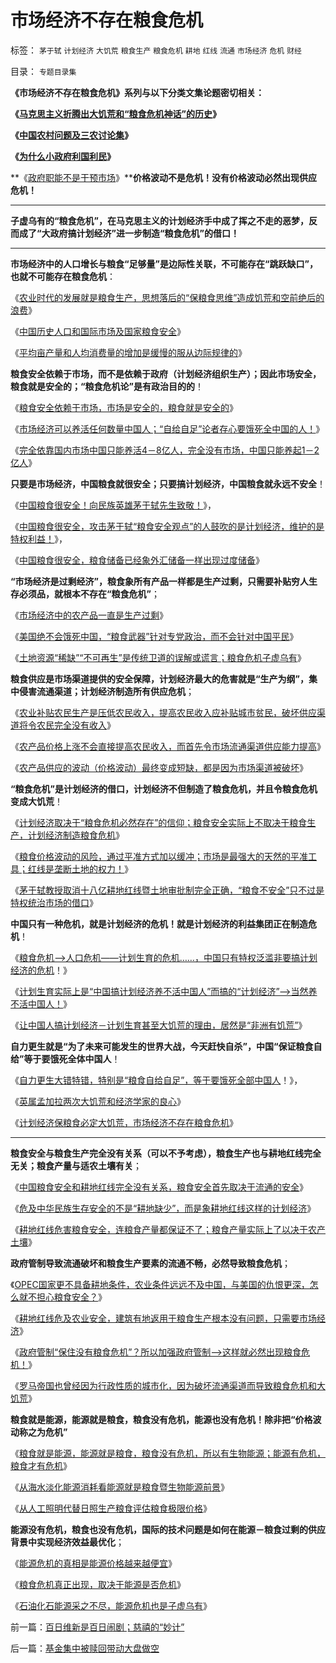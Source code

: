 # 市场经济不存在粮食危机

标签： `茅于轼` `计划经济` `大饥荒` `粮食生产` `粮食危机` `耕地` `红线` `流通` `市场经济` `危机` `财经` 

目录： `专题目录集`

**《市场经济不存在粮食危机》系列与以下分类文集论题密切相关：**

**《[马克思主义折腾出大饥荒和“粮食危机神话”的历史](../../../2010/11/27/马克思主义社会实践史.md)》**

**《[中国农村问题及三农讨论集](http://www.daifumd.com/_daifumd/blog/%E5%86%9C%E6%9D%91%E4%B8%89%E5%86%9C%E5%9C%9F%E6%94%B9%E7%B2%AE%E9%A3%9F%E9%97%AE%E9%A2%98%E8%AE%A8%E8%AE%BA%E9%9B%86)》**

**《[为什么小政府利国利民](../../../2010/12/25/为什么小政府利国利民.md)》**

**《[政府职能不是干预市场](../../../2011/1/3/政府职能不是干预市场.md)》****价格波动不是危机！没有价格波动必然出现供应危机！**

****

**子虚乌有的“粮食危机”，在马克思主义的计划经济手中成了挥之不走的恶梦，反而成了“大政府搞计划经济”进一步制造“粮食危机”的借口！**

****

**市场经济中的人口增长与粮食“足够量”是边际性关联，不可能存在“跳跃缺口”，也就不可能存在粮食危机**：

《[农业时代的发展就是粮食生产，思想落后的“保粮食思维”造成饥荒和空前绝后的浪费](../../../2010/4/23/公有制落后因私人消费被取缔.md)》

《[中国历史人口和国际市场及国家粮食安全](../../../2009/11/21/中国历史人口和国际市场及国家粮食安全.md)》

《[平均亩产量和人均消费量的增加是缓慢的服从边际规律的](../../../2010/6/4/粮食和价格是历史经济水平的参照物.md)》

**粮食安全依赖于市场，而不是依赖于政府（计划经济组织生产）；因此市场安全，粮食就是安全的；“粮食危机论”是有政治目的的**！

《[粮食安全依赖于市场，市场是安全的，粮食就是安全的](../../../2009/3/30/&quot;市场即流通&quot;之粮食生产安全与物流安全.md)》

《[市场经济可以养活任何数量中国人；“自给自足”论者存心要饿死全中国的人！](../../../2010/12/25/市场经济可以养活任何数量中国人.md)》

《[完全依靠国内市场中国只能养活4－8亿人，完全没有市场，中国只能养起1－2亿人](http://hi.baidu.com/darthchn/blog/item/95314adfd09ec94694ee37e1.html)》



**只要是市场经济，中国粮食就很安全；只要搞计划经济，中国粮食就永远不安全**！

《[中国粮食很安全！向民族英雄茅于轼先生致敬！](../../../2009/1/3/中国粮食很安全！向民族英雄茅于轼先生致敬！.md)》，

《[中国粮食很安全，攻击茅于轼“粮食安全观点”的人鼓吹的是计划经济，维护的是特权利益！](../../../2008/12/26/反对茅于轼粮食流通安全观点的人错得更多.md)》，

《[中国粮食很安全，粮食储备已经象外汇储备一样出现过度储备](../../../2009/1/4/能源就是粮食之茅于轼理论解释了中国粮食怪现象.md)》



**“市场经济是过剩经济”，粮食象所有产品一样都是生产过剩，只需要补贴穷人生存必须品，就根本不存在“粮食危机”**；

《[市场经济中的农产品一直是生产过剩](../../../2009/11/8/“吃饱饭就骂娘”是人类第二个次级需求.md)》

《[美国绝不会饿死中国，“粮食武器”针对专党政治，而不会针对中国平民](http://blog.sina.com.cn/s/blog_5563a64d0100bpjb.html)》

《[土地资源“稀缺”“不可再生”是传统卫道的误解或谎言；粮食危机子虚乌有](../../../2009/1/18/土地资源不可再生是开发商的谎言，粮食危机子虚乌有.md)》



**粮食供应是市场渠道提供的安全保障，计划经济最大的危害就是“生产为纲”，集中侵害流通渠道；计划经济制造所有供应危机**；

《[农业补贴农民生产是压低农民收入，提高农民收入应补贴城市贫民，破坏供应渠道将令农民完全没有收入](../../../2009/1/6/社会保障之补需方暨“有效补贴定理”.md)》

《[农产品价格上涨不会直接提高农民收入，而首先令市场流通渠道供应能力提高](../../../2010/11/16/农产品涨1%消费价格涨100%，农民收入不会提高.md)》

《[农产品供应的波动（价格波动）最终变成短缺，都是因为市场渠道被破坏](../../../2010/12/1/发改委知错能改,抓流通降物价将劳而有过.md)》



**“粮食危机”是计划经济的借口，计划经济不但制造了粮食危机，并且令粮食危机变成大饥荒**！

《[计划经济取决于“粮食危机必然存在”的信仰；粮食安全实际上不取决于粮食生产，计划经济制造粮食危机](../../../2009/1/22/沙盘推演：政策认同茅于轼主张后的逻辑过程推理.md)》

《[粮食价格波动的风险，通过平准方式加以缓冲；市场是最强大的天然的平准工具；红线是垄断土地的权力！](../../../2009/1/23/市场经济去特权化,市场是最强大的天然的平准工具.md)》

《[茅于轼教授取消十八亿耕地红线暨土地审批制完全正确，“粮食不安全”只不过是特权统治市场的借口](../../../2009/1/16/市场经济去特权化就不会有粮食危机.md)》



**中国只有一种危机，就是计划经济的危机！就是计划经济的利益集团正在制造危机**！

《[粮食危机——>人口危机——计划生育的危机……，中国只有特权泛滥非要搞计划经济的危机](../../../2009/11/24/&quot;人口危机&quot;的感觉和&quot;没感觉&quot;的计划生育危机.md)！》

《[计划生育实际上是“中国搞计划经济养不活中国人”而搞的“计划经济”——>当然养不活中国人！](../../../2009/11/29/计划生育成了“最不坏”的选择.md)》

《[让中国人搞计划经济－计划生育甚至大饥荒的理由，居然是“非洲有饥荒”](../../../2009/1/4/能源即粮食之国家粮食及国际道义责任.md)》



**自力更生就是“为了未来可能发生的世界大战，今天赶快自杀”，中国“保证粮食自给”等于要饿死全体中国人**！

《[自力更生大错特错，特别是“粮食自给自足”，等于要饿死全部中国人](../../../2008/12/29/所谓的自力更生大错特错.md)！》，

《[英属孟加拉两次大饥荒和经济学家的良心](../../../2009/8/2/英属孟加拉两次大饥荒和经济学家的良心.md)》

《[计划经济保粮食必定大饥荒，市场经济不存在粮食危机](../../../2009/1/22/计划经济和市场经济中的生产者角色差异.md)》

****

**粮食安全与粮食生产完全没有关系（可以不予考虑），粮食生产也与耕地红线完全无关；粮食产量与适农土壤有关**；

《[中国粮食安全和耕地红线完全没有关系，粮食安全首先取决于流通的安全](../../../2009/1/8/中国粮食安全与耕地红线毫无关系.md)》

《[危及中华民族生存安全的不是“耕地缺少”，而是象耕地红线这样的计划经济](../../../2009/1/20/把土地产权还给农民，让土地私有化！.md)》

《[耕地红线危害粮食安全，连粮食产量都保证不了；粮食产量实际上了以决于农产土壤](../../../2009/1/17/红线危害中国粮食安全：保耕地不如保土壤.md)》



**政府管制导致流通破坏和粮食生产要素的流通不畅，必然导致粮食危机**；

《[OPEC国家更不具备耕地条件，农业条件远远不及中国，与美国的仇恨更深，怎么就不担心粮食安全？](../../../2009/1/9/OPEC国家也是用耕地红线保证粮食安全吗？.md)》

《[耕地红线危及农业安全，建筑有地返用于粮食生产根本没有问题，只需要市场经济](../../../2009/1/16/建筑用地更易于还农，耕地根本无需保护.md)》

《[政府管制“保住没有粮食危机”？所以加强政府管制——>这样就必然出现粮食危机！](../../../2009/1/7/威权万能论，肆虐中国2000年的条件反射.md)》

《[罗马帝国也曾经因为行政性质的城市化，因为破坏流通渠道而导致粮食危机和大饥荒](../../../2010/8/30/罗马帝国城市化和“出卖户籍”,粮食危机和大饥荒.md)》



**粮食就是能源，能源就是粮食，粮食没有危机，能源也没有危机！除非把“价格波动称之为危机”**

《[粮食就是能源，能源就是粮食，粮食没有危机，所以有生物能源；能源有危机，粮食才有危机](../../../2008/12/5/土地就是能源，生物能源可能性意味深长.md)》

《[从海水淡化能源消耗看能源就是粮食暨生物能源前景](../../../2009/1/10/从海水淡化能源消耗看能源就是粮食暨生物能源前景.md)》

《[从人工照明代替日照生产粮食评估粮食极限价格](../../../2009/1/11/能源代替日照直接转换为粮食的成本计算粮食极限价格.md)》



**能源没有危机，粮食也没有危机，国际的技术问题是如何在能源－粮食过剩的供应背景中实现经济效益最优化**；

《[能源危机的真相是能源价格越来越便宜](../../../2009/1/12/能源危机的真相是能源将越来越便宜.md)》

《[粮食危机真正出现，取决于能源是否危机](../../../2009/1/13/粮食危机的成立取决于能源的危机是否真实.md)》

《[石油化石能源采之不尽，能源危机也是子虚乌有](../../../2009/1/14/能源危机之化石能源采之不完.md)》



前一篇：[百日维新是百日闹剧；慈禧的“妙计”](../../../2011/1/9/百日维新是百日闹剧；慈禧的“妙计”.md)

后一篇：[基金集中被赎回带动大盘做空](../../../2011/1/10/基金集中被赎回带动大盘做空.md)
